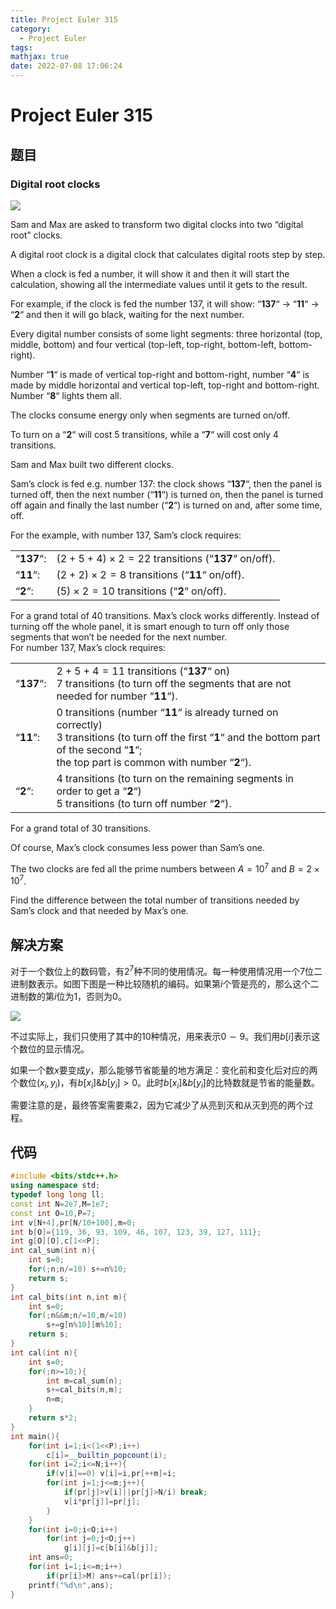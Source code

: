 ```yaml
---
title: Project Euler 315
category:
  - Project Euler
tags:
mathjax: true
date: 2022-07-08 17:06:24
---
```


<escape><!-- more --></escape>

# Project Euler 315

## 题目

### Digital root clocks

![](../images/p315_clocks.gif)

Sam and Max are asked to transform two digital clocks into two “digital root” clocks.

A digital root clock is a digital clock that calculates digital roots step by step.

When a clock is fed a number, it will show it and then it will start the calculation, showing all the intermediate values until it gets to the result.

For example, if the clock is fed the number $137$, it will show: “**137**“ → “**11**“ → “**2**“ and then it will go black, waiting for the next number.

Every digital number consists of some light segments: three horizontal (top, middle, bottom) and four vertical (top-left, top-right, bottom-left, bottom-right).

Number “**1**“ is made of vertical top-right and bottom-right, number “**4**“ is made by middle horizontal and vertical top-left, top-right and bottom-right. Number “**8**“ lights them all.

The clocks consume energy only when segments are turned on/off.

To turn on a “**2**“ will cost 5 transitions, while a “**7**“ will cost only 4 transitions.

Sam and Max built two different clocks.

Sam’s clock is fed e.g. number 137: the clock shows “**137**“, then the panel is turned off, then the next number (“**11**“) is turned on, then the panel is turned off again and finally the last number (“**2**“) is turned on and, after some time, off.

For the example, with number $137$, Sam’s clock requires:

|||
|-|-|
|“**137**“:|$(2 + 5 + 4)  \times 2 = 22$ transitions (“**137**“ on/off).|
|“**11**“:|$(2 + 2)  \times 2 = 8$ transitions (“**11**“ on/off).|
|“**2**“:|$(5)  \times 2 = 10$ transitions (“**2**“ on/off).|

For a grand total of 40 transitions.
Max’s clock works differently. Instead of turning off the whole panel, it is smart enough to turn off only those segments that won’t be needed for the next number.<br>For number 137, Max’s clock requires:

|||
|-|-|
|“**137**“:|$2 + 5 + 4 = 11$ transitions (“**137**“ on)<br>$7$ transitions (to turn off the segments that are not needed for number “**11**“).|
|“**11**“:|$0$ transitions (number “**11**“ is already turned on correctly)<br>$3$ transitions (to turn off the first “**1**“ and the bottom part of the second “**1**“;<br>the top part is common with number “**2**“).|
|“**2**“:|$4$ transitions (to turn on the remaining segments in order to get a “**2**“)<br>$5$ transitions (to turn off number “**2**“).|

For a grand total of $30$ transitions.

Of course, Max’s clock consumes less power than Sam’s one.

The two clocks are fed all the prime numbers between $A = 10^7$ and $B = 2\times10^7$.

Find the difference between the total number of transitions needed by Sam’s clock and that needed by Max’s one.

## 解决方案

对于一个数位上的数码管，有$2^7$种不同的使用情况。每一种使用情况用一个$7$位二进制数表示。如图下图是一种比较随机的编码。如果第$i$个管是亮的，那么这个二进制数的第$i$位为$1$，否则为$0$。

![](../images/p315-1.png)

不过实际上，我们只使用了其中的$10$种情况，用来表示$0\sim9$。我们用$b[i]$表示这个数位的显示情况。

如果一个数$x$要变成$y$，那么能够节省能量的地方满足：变化前和变化后对应的两个数位$(x_i,y_i)$，有$b[x_i]\&b[y_i]>0$。此时$b[x_i]\&b[y_i]$的比特数就是节省的能量数。

需要注意的是，最终答案需要乘$2$，因为它减少了从亮到灭和从灭到亮的两个过程。

## 代码

```C++
#include <bits/stdc++.h>
using namespace std;
typedef long long ll;
const int N=2e7,M=1e7;
const int O=10,P=7;
int v[N+4],pr[N/10+100],m=0;
int b[O]={119, 36, 93, 109, 46, 107, 123, 39, 127, 111};
int g[O][O],c[1<<P];
int cal_sum(int n){
    int s=0;
    for(;n;n/=10) s+=n%10;
    return s;
}
int cal_bits(int n,int m){
    int s=0;
    for(;n&&m;n/=10,m/=10)
        s+=g[n%10][m%10];
    return s;
}
int cal(int n){
    int s=0;
    for(;n>=10;){
        int m=cal_sum(n);
        s+=cal_bits(n,m);
        n=m;
    }
    return s*2;
}
int main(){
    for(int i=1;i<(1<<P);i++)
        c[i]=__builtin_popcount(i);
    for(int i=2;i<=N;i++){
        if(v[i]==0) v[i]=i,pr[++m]=i;
        for(int j=1;j<=m;j++){
            if(pr[j]>v[i]||pr[j]>N/i) break;
            v[i*pr[j]]=pr[j];
        }
    }
    for(int i=0;i<O;i++)
        for(int j=0;j<O;j++)
            g[i][j]=c[b[i]&b[j]];
    int ans=0;
    for(int i=1;i<=m;i++)
        if(pr[i]>M) ans+=cal(pr[i]);
    printf("%d\n",ans);
}

```
